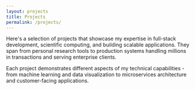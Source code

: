 ```yaml
---
layout: projects
title: Projects
permalink: /projects/
---
```


Here's a selection of projects that showcase my expertise in full-stack development, scientific computing, and building scalable applications. They span from personal research tools to production systems handling millions in transactions and serving enterprise clients.

Each project demonstrates different aspects of my technical capabilities - from machine learning and data visualization to microservices architecture and customer-facing applications.
